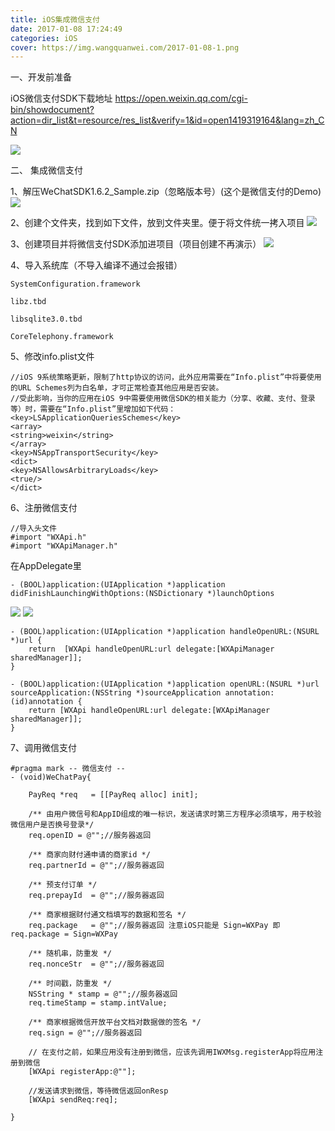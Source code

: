 ```yaml
---
title: iOS集成微信支付
date: 2017-01-08 17:24:49
categories: iOS
cover: https://img.wangquanwei.com/2017-01-08-1.png
---
```

一、开发前准备

iOS微信支付SDK下载地址
https://open.weixin.qq.com/cgi-bin/showdocument?action=dir_list&t=resource/res_list&verify=1&id=open1419319164&lang=zh_CN

![](https://img.wangquanwei.com/wx1.png)<!--more-->

二、 集成微信支付

1、解压WeChatSDK1.6.2_Sample.zip（忽略版本号）(这个是微信支付的Demo)
![](https://img.wangquanwei.com/wx2.png)

2、创建个文件夹，找到如下文件，放到文件夹里。便于将文件统一拷入项目
![](https://img.wangquanwei.com/wx3.png)

3、创建项目并将微信支付SDK添加进项目（项目创建不再演示）
![](https://img.wangquanwei.com/wx4.png)

4、导入系统库（不导入编译不通过会报错）
``` objc 
SystemConfiguration.framework

libz.tbd 

libsqlite3.0.tbd

CoreTelephony.framework
```

5、修改info.plist文件
``` objc 
//iOS 9系统策略更新，限制了http协议的访问，此外应用需要在“Info.plist”中将要使用的URL Schemes列为白名单，才可正常检查其他应用是否安装。
//受此影响，当你的应用在iOS 9中需要使用微信SDK的相关能力（分享、收藏、支付、登录等）时，需要在“Info.plist”里增加如下代码：
<key>LSApplicationQueriesSchemes</key>
<array>
<string>weixin</string>
</array>
<key>NSAppTransportSecurity</key>
<dict>
<key>NSAllowsArbitraryLoads</key>
<true/>
</dict>
```

6、注册微信支付
``` objc 
//导入头文件
#import "WXApi.h"
#import "WXApiManager.h"
```
在AppDelegate里
``` objc 
- (BOOL)application:(UIApplication *)application didFinishLaunchingWithOptions:(NSDictionary *)launchOptions
```
![](https://img.wangquanwei.com/wx5.png)
![](https://img.wangquanwei.com/wx6.png)

``` objc
- (BOOL)application:(UIApplication *)application handleOpenURL:(NSURL *)url {
    return  [WXApi handleOpenURL:url delegate:[WXApiManager sharedManager]];
}

- (BOOL)application:(UIApplication *)application openURL:(NSURL *)url sourceApplication:(NSString *)sourceApplication annotation:(id)annotation {
    return [WXApi handleOpenURL:url delegate:[WXApiManager sharedManager]];
}
```

7、调用微信支付
``` objc
#pragma mark -- 微信支付 --
- (void)WeChatPay{

    PayReq *req   = [[PayReq alloc] init];

    /** 由用户微信号和AppID组成的唯一标识，发送请求时第三方程序必须填写，用于校验微信用户是否换号登录*/
    req.openID = @"";//服务器返回

    /** 商家向财付通申请的商家id */
    req.partnerId = @"";//服务器返回

    /** 预支付订单 */
    req.prepayId  = @"";//服务器返回

    /** 商家根据财付通文档填写的数据和签名 */
    req.package   = @"";//服务器返回 注意iOS只能是 Sign=WXPay 即req.package = Sign=WXPay

    /** 随机串，防重发 */
    req.nonceStr  = @"";//服务器返回

    /** 时间戳，防重发 */
    NSString * stamp = @"";//服务器返回
    req.timeStamp = stamp.intValue;

    /** 商家根据微信开放平台文档对数据做的签名 */
    req.sign = @"";//服务器返回

    // 在支付之前，如果应用没有注册到微信，应该先调用IWXMsg.registerApp将应用注册到微信
    [WXApi registerApp:@""];

    //发送请求到微信，等待微信返回onResp
    [WXApi sendReq:req];

}
```
